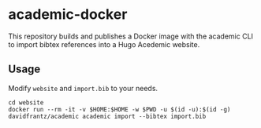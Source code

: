 # academic-docker

This repository builds and publishes a Docker image with the academic CLI to import bibtex references into a Hugo Acedemic website.


## Usage 

Modify ``website`` and ``import.bib`` to your needs.

```
cd website
docker run --rm -it -v $HOME:$HOME -w $PWD -u $(id -u):$(id -g) davidfrantz/academic academic import --bibtex import.bib
```
